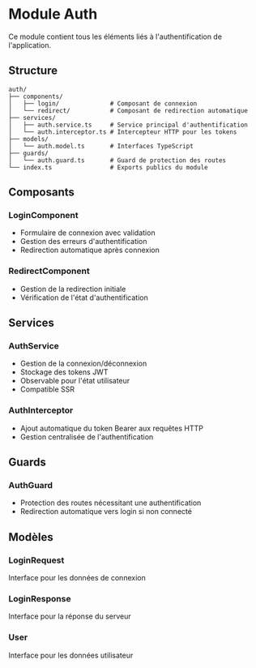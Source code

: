 # Module Auth

Ce module contient tous les éléments liés à l'authentification de l'application.

## Structure

```
auth/
├── components/
│   ├── login/              # Composant de connexion
│   └── redirect/           # Composant de redirection automatique
├── services/
│   ├── auth.service.ts     # Service principal d'authentification
│   └── auth.interceptor.ts # Intercepteur HTTP pour les tokens
├── models/
│   └── auth.model.ts       # Interfaces TypeScript
├── guards/
│   └── auth.guard.ts       # Guard de protection des routes
└── index.ts                # Exports publics du module
```

## Composants

### LoginComponent
- Formulaire de connexion avec validation
- Gestion des erreurs d'authentification
- Redirection automatique après connexion

### RedirectComponent
- Gestion de la redirection initiale
- Vérification de l'état d'authentification

## Services

### AuthService
- Gestion de la connexion/déconnexion
- Stockage des tokens JWT
- Observable pour l'état utilisateur
- Compatible SSR

### AuthInterceptor
- Ajout automatique du token Bearer aux requêtes HTTP
- Gestion centralisée de l'authentification

## Guards

### AuthGuard
- Protection des routes nécessitant une authentification
- Redirection automatique vers login si non connecté

## Modèles

### LoginRequest
Interface pour les données de connexion

### LoginResponse
Interface pour la réponse du serveur

### User
Interface pour les données utilisateur